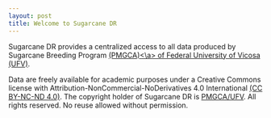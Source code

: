 ```yaml
---
layout: post
title: Welcome to Sugarcane DR
---
```


Sugarcane DR provides a centralized access to all data produced by Sugarcane Breeding Program <a href="https://www.ridesaufv.com.br" target="_blank">(PMGCA)<\a> of Federal University of Vicosa <a href="https://www.ufv.br" target="_blank">(UFV)</a>.

Data are freely available for academic purposes under a Creative Commons license with Attribution-NonCommercial-NoDerivatives 4.0 International <a href="https://creativecommons.org/licenses/by-nc-nd/4.0/legalcode" target="_blank">(CC BY-NC-ND 4.0)</a>. The copyright holder of Sugarcane DR is [PMGCA/UFV](mailto:sugarcaneufv@gmail.com). All rights reserved. No reuse allowed without permission.